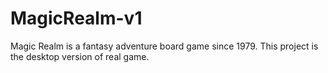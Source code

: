 # MagicRealm-v1
Magic Realm is a fantasy adventure board game since 1979. This project is the desktop version of real game. 
